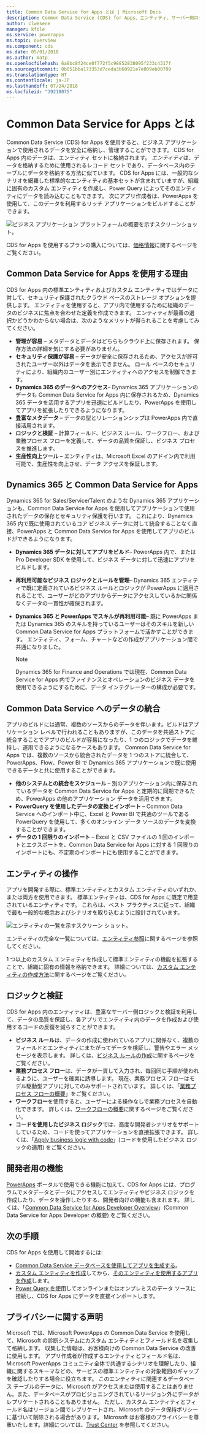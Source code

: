 ```yaml
---
title: Common Data Service for Apps とは | Microsoft Docs
description: Common Data Service (CDS) for Apps、エンティティ、サーバー側ロジックの概要について説明します。
author: clwesene
manager: kfile
ms.service: powerapps
ms.topic: overview
ms.component: cds
ms.date: 05/01/2018
ms.author: matp
ms.openlocfilehash: 6a8bc8f24ce0f772f5c98852838095f233c4317f
ms.sourcegitcommit: 0b051bba173353d7ceda3b60921e7e009eb00709
ms.translationtype: HT
ms.contentlocale: ja-JP
ms.lasthandoff: 07/24/2018
ms.locfileid: "39218075"
---
```

# <a name="what-is-common-data-service-for-apps"></a>Common Data Service for Apps とは
Common Data Service (CDS) for Apps を使用すると、ビジネス アプリケーションで使用されるデータを安全に格納し、管理することができます。 CDS for Apps 内のデータは、エンティティ セットに格納されます。 *エンティティ*は、データを格納するために使用されるレコード セットであり、データベース内のテーブルにデータを格納する方法に似ています。 CDS for Apps には、一般的なシナリオを網羅した標準的なエンティティの基本セットが含まれていますが、組織に固有のカスタム エンティティを作成し、Power Query によってそのエンティティにデータを読み込むこともできます。 次にアプリ作成者は、PowerApps を使用して、このデータを利用するリッチ アプリケーションをビルドすることができます。

![ビジネス アプリケーション プラットフォームの概要を示すスクリーンショット。](./media/data-platform-cds-intro/platform.png "プラットフォームの概要")

CDS for Apps を使用するプランの購入については、[価格情報](../../administrator/pricing-billing-skus.md)に関するページをご覧ください。

## <a name="why-use-common-data-service-for-apps"></a>Common Data Service for Apps を使用する理由
CDS for Apps 内の標準エンティティおよびカスタム エンティティではデータに対して、セキュリティ保護されたクラウド ベースのストレージ オプションを提供します。 エンティティを使用すると、アプリ内で使用するために組織のデータのビジネスに焦点を合わせた定義を作成できます。 エンティティが最善の選択かどうかわからない場合は、次のようなメリットが得られることを考慮してみてください。

* **管理が容易** &ndash; メタデータとデータはどちらもクラウド上に保存されます。 保存方法の詳細を気にする必要がありません。
* **セキュリティ保護が容易** &ndash; データが安全に保存されるため、アクセスが許可されたユーザー以外はデータを表示できません。 ロール ベースのセキュリティにより、組織内のユーザー別にエンティティへのアクセスを制御できます。
* **Dynamics 365 のデータへのアクセス**&ndash; Dynamics 365 アプリケーションのデータも Common Data Service for Apps 内に保存されるため、Dynamics 365 データを活用するアプリを迅速にビルドしたり、PowerApps を使用してアプリを拡張したりできるようになります。
* **豊富なメタデータ** &ndash; データの型とリレーションシップは PowerApps 内で直接活用されます。
* **ロジックと検証** &ndash; 計算フィールド、ビジネス ルール、ワークフロー、および業務プロセス フローを定義して、データの品質を保証し、ビジネス プロセスを推進します。
* **生産性向上ツール** &ndash; エンティティは、Microsoft Excel のアドイン内で利用可能で、生産性を向上させ、データ アクセスを保証します。

## <a name="dynamics-365-and-the-common-data-service-for-apps"></a>Dynamics 365 と Common Data Service for Apps

Dynamics 365 for Sales/Service/Talent のような Dynamics 365 アプリケーションも、Common Data Service for Apps を使用してアプリケーションで使用されたデータの保存とセキュリティ保護を行います。 これにより、Dynamics 365 内で既に使用されているコア ビジネス データに対して統合することなく直接、PowerApps と Common Data Service for Apps を使用してアプリのビルドができるようになります。

* **Dynamics 365 データに対してアプリをビルド**&ndash; PowerApps 内で、または Pro Developer SDK を使用して、ビジネス データに対して迅速にアプリをビルドします。
* **再利用可能なビジネス ロジックとルールを管理**&ndash; Dynamics 365 エンティティで既に定義されているビジネス ルールとロジックが PowerApps に適用されることで、ユーザーがどのアプリからデータにアクセスしているかに関係なくデータの一貫性が確保されます。
* **Dynamics 365 と PowerApps でスキルが再利用可能**&ndash; 既に PowerApps または Dynamics 365 のスキルを持っているユーザーはそのスキルを新しい Common Data Service for Apps プラットフォームで活かすことができます。 エンティティ、フォーム、チャートなどの作成がアプリケーション間で共通になりました。

    > [!NOTE]
    > Dynamics 365 for Finance and Operations では現在、Common Data Service for Apps 内でファイナンスとオペレーションのビジネス データを使用できるようにするために、データ インテグレーターの構成が必要です。

## <a name="integrating-data-into-the-common-data-service"></a>Common Data Service へのデータの統合

アプリのビルドには通常、複数のソースからのデータを伴います。ビルドはアプリケーション レベルで行われることもありますが、このデータを共通ストアに統合することでアプリのビルドが容易になったり、1 つのロジックでデータを維持し、運用できるようになるケースもあります。 Common Data Service for Apps では、複数のソースから統合されたデータを 1 つのストアに統合して、PowerApps、Flow、Power BI で Dynamics 365 アプリケーションで既に使用できるデータと共に使用することができます。

* **他のシステムとの統合をスケジュール** &ndash; 別のアプリケーション内に保存されているデータを Common Data Service for Apps と定期的に同期できるため、PowerApps の他のアプリケーション データを活用できます。
* **PowerQuery を使用したデータの変換とインポート** &ndash; Common Data Service へのインポート中に、Excel と Power BI で共通のツールである PowerQuery を使用して、多くのオンライン データ ソースのデータを変換することができます。
* **データの 1 回限りのインポート** &ndash; Excel と CSV ファイルの 1 回のインポートとエクスポートを、Common Data Service for Apps に対する 1 回限りのインポートにも、不定期のインポートにも使用することができます。


## <a name="interacting-with-entities"></a>エンティティの操作
アプリを開発する際に、標準エンティティとカスタム エンティティのいずれか、または両方を使用できます。 標準エンティティは、CDS for Apps に既定で用意されているエンティティです。 これらは、ベスト プラクティスに従って、組織で最も一般的な概念およびシナリオを取り込むように設計されています。

![エンティティの一覧を示すスクリーン ショット。](./media/data-platform-cds-intro/entitylist.png "エンティティの一覧")

エンティティの完全な一覧については、[エンティティ参照](https://docs.microsoft.com/powerapps/developer/common-data-service/reference/about-entity-reference)に関するページを参照してください。

1 つ以上のカスタム エンティティを作成して標準エンティティの機能を拡張することで、組織に固有の情報を格納できます。 詳細については、[カスタム エンティティの作成方法](create-custom-entity.md)に関するページをご覧ください。

## <a name="logic-and-validation"></a>ロジックと検証
CDS for Apps 内のエンティティは、豊富なサーバー側ロジックと検証を利用して、データの品質を保証し、各アプリでエンティティ内のデータを作成および使用するコードの反復を減らすことができます。

* **ビジネス ルール**は、データの作成に使われているアプリに関係なく、複数のフィールドとエンティティにまたがってデータを検証し、警告やエラー メッセージを表示します。 詳しくは、[ビジネス ルールの作成](./data-platform-create-business-rule.md)に関するページをご覧ください。
* **業務プロセス フロー**は、データが一貫して入力され、毎回同じ手順が使われるように、ユーザーを確実に誘導します。 現在、業務プロセス フローはモデル駆動型アプリに対してのみサポートされています。 詳しくは、「[業務プロセス フローの概要](/dynamics365/customer-engagement/customize/business-process-flows-overview)」をご覧ください。
* **ワークフロー**を使用すると、ユーザーによる操作なしで業務プロセスを自動化できます。 詳しくは、[ワークフローの概要](/dynamics365/customer-engagement/customize/workflow-processes)に関するページをご覧ください。
* **コードを使用したビジネス ロジック**では、高度な開発者シナリオをサポートしているため、コードを使ってアプリケーションを直接拡張できます。 詳しくは、「[Apply business logic with code](../../developer/common-data-service/apply-business-logic-with-code.md)」(コードを使用したビジネス ロジックの適用) をご覧ください。

## <a name="developer-capabilities"></a>開発者用の機能
[PowerApps](https://web.powerapps.com?utm_source=padocs&utm_medium=linkinadoc&utm_campaign=referralsfromdoc) ポータルで使用できる機能に加えて、CDS for Apps には、プログラムでメタデータとデータにアクセスしてエンティティやビジネス ロジックを作成したり、データを操作したりする、開発者向けの機能も含まれます。 詳しくは、「[Common Data Service for Apps Developer Overview](../../developer/common-data-service/overview.md)」(Common Data Service for Apps Developer の概要) をご覧ください。

## <a name="next-steps"></a>次の手順
CDS for Apps を使用して開始するには:
* [Common Data Service データベースを使用してアプリを生成する](../canvas-apps/data-platform-create-app-scratch.md)。
* [カスタム エンティティを作成](create-custom-entity.md)してから、[そのエンティティを使用するアプリを作成](../canvas-apps/data-platform-create-app.md)します。
* [Power Query を使用](./data-platform-cds-newentity-pq.md)してオンラインまたはオンプレミスのデータ ソースに接続し、CDS for Apps にデータを直接インポートします。

## <a name="privacy-notice"></a>プライバシーに関する声明
Microsoft では、Microsoft PowerApps の Common Data Service を使用して、Microsoft の診断システムにカスタム エンティティとフィールド名を収集して格納します。 収集した情報は、お客様向けの Common Data Service の改善に使用します。 アプリ作成者が作成するエンティティとフィールド名は、Microsoft PowerApps コミュニティ全体で共通するシナリオを理解したり、組織に関するスキーマなどの、サービスの標準エンティティの対象範囲のギャップを確認したりする場合に役立ちます。 このエンティティに関連するデータベース テーブルのデータに、Microsoft がアクセスまたは使用することはありません。また、データベースがプロビジョニングされているリージョン外にデータがレプリケートされることもありません。 ただし、カスタム エンティティとフィールド名はリージョン間でレプリケートされ、Microsoft のデータ保持ポリシーに基づいて削除される場合があります。 Microsoft はお客様のプライバシーを尊重いたします。詳細については、[Trust Center](https://www.microsoft.com/trustcenter/Privacy/default.aspx) を参照してください。
